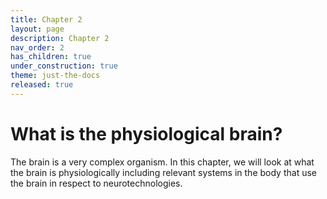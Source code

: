 ```yaml
---
title: Chapter 2
layout: page
description: Chapter 2
nav_order: 2
has_children: true
under_construction: true
theme: just-the-docs
released: true
---
```




# What is the physiological brain?

The brain is a very complex organism. In this chapter, we will look at what the brain is physiologically including relevant systems in the body that use the brain in respect to neurotechnologies.
